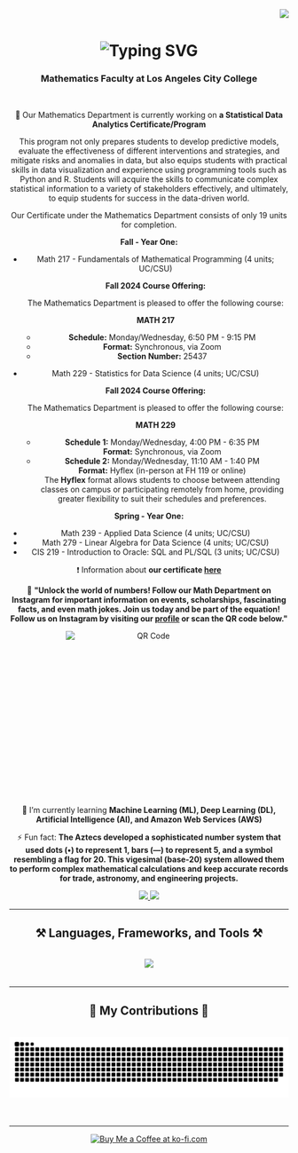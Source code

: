 <div align="right">
    <img src="https://visitor-badge.laobi.icu/badge?page_id=pineda0021.pineda0021" />
</div>

<h1 align="center">
    <img src="https://readme-typing-svg.herokuapp.com/?font=Righteous&size=35&center=true&vCenter=true&width=500&height=70&duration=4000&lines=Hi+There!+👋;+I'm+Edward+Pineda-Castro!;" alt="Typing SVG" />
</h1>

<h3 align="center">Mathematics Faculty at Los Angeles City College</h3>

<br/>

<div align="center">
 
 🔭 Our Mathematics Department is currently working on **a Statistical Data Analytics Certificate/Program**

This program not only prepares students to develop predictive models, evaluate the effectiveness of different interventions and strategies, and mitigate risks and anomalies in data, but also equips students with practical skills in data visualization and experience using programming tools such as Python and R. Students will acquire the skills to communicate complex statistical information to a variety of stakeholders effectively, and ultimately, to equip students for success in the data-driven world.

Our Certificate under the Mathematics Department consists of only 19 units for completion.

**Fall - Year One:**

- Math 217 - Fundamentals of Mathematical Programming (4 units; UC/CSU)
  
  **Fall 2024 Course Offering:**
  
  The Mathematics Department is pleased to offer the following course:
  
  **MATH 217**
  - **Schedule:** Monday/Wednesday, 6:50 PM - 9:15 PM  
  - **Format:** Synchronous, via Zoom  
  - **Section Number:** 25437

- Math 229 - Statistics for Data Science (4 units; UC/CSU)
  
  **Fall 2024 Course Offering:**
  
  The Mathematics Department is pleased to offer the following course:
  
  **MATH 229**
  - **Schedule 1:** Monday/Wednesday, 4:00 PM - 6:35 PM  
    **Format:** Synchronous, via Zoom  
  - **Schedule 2:** Monday/Wednesday, 11:10 AM - 1:40 PM  
    **Format:** Hyflex (in-person at FH 119 or online)  
    The **Hyflex** format allows students to choose between attending classes on campus or participating remotely from home, providing greater flexibility to suit their schedules and preferences.

**Spring - Year One:**

- Math 239 - Applied Data Science (4 units; UC/CSU)
- Math 279 - Linear Algebra for Data Science (4 units; UC/CSU)
- CIS 219 - Introduction to Oracle: SQL and PL/SQL (3 units; UC/CSU)
 
❗ Information about **our certificate [here](https://www.lacc.edu/academics/aos/statistical-data-analytics)**

📢 **"Unlock the world of numbers! Follow our Math Department on Instagram for important information on events, scholarships, fascinating facts, and even math jokes. Join us today and be part of the equation! Follow us on Instagram by visiting our [profile](https://www.instagram.com/lacc_math_department/) or scan the QR code below."**

<img src="https://drive.google.com/uc?export=view&id=1L3ELl9GdR32vkNmtL7mVLmy_wO8dDQKS" alt="QR Code" width="300" height="300" style="display: block; margin: 10px auto;" />

🌱 I’m currently learning **Machine Learning (ML), Deep Learning (DL), Artificial Intelligence (AI), and Amazon Web Services (AWS)**

⚡ Fun fact: **The Aztecs developed a sophisticated number system that used dots (•) to represent 1, bars (—) to represent 5, and a symbol resembling a flag for 20. This vigesimal (base-20) system allowed them to perform complex mathematical calculations and keep accurate records for trade, astronomy, and engineering projects.**

</div>

 
<div align="center"> 
  <a href="mailto:pinedaem@laccd.edu">
    <img src="https://img.shields.io/badge/Email-333333?style=for-the-badge&logo=gmail&logoColor=red" />
  </a>
  <a href="https://linkedin.com/in/edward-pineda-castro-b163b7119" target="_blank">
    <img src="https://img.shields.io/badge/LinkedIn-0077B5?style=for-the-badge&logo=linkedin&logoColor=white" target="_blank" />
  </a>
</div>

<hr/>

<h2 align="center">⚒️ Languages, Frameworks, and Tools ⚒️</h2>
<br/>
<div align="center">
    <img src="https://skillicons.dev/icons?i=sas,react,bootstrap,html,vscode,github,r,python,cpp,java,c" />
</div>
<br/>
<hr/>

<div align="center">
  <h2>🐍 My Contributions 🐍</h2>
  <br>
  <img alt="snake eating my contributions" src="https://raw.githubusercontent.com/salesp07/salesp07/output/github-contribution-grid-snake.svg" />
  <br/><br/><br/>
</div>

<hr/>

<div align="center">
  <a href='https://ko-fi.com/edwardpinedacastro' target='_blank'>
    <img height='64' style='border:0px;height:64px;' src='https://storage.ko-fi.com/cdn/kofi1.png?v=3' border='0' alt='Buy Me a Coffee at ko-fi.com' />
  </a>
</div>

